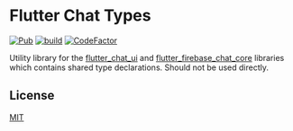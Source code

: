 # Flutter Chat Types

[![Pub](https://img.shields.io/pub/v/flutter_chat_types)](https://pub.dartlang.org/packages/flutter_chat_types)
[![build](https://github.com/flyerhq/flutter_chat_types/workflows/build/badge.svg)](https://github.com/flyerhq/flutter_chat_types/actions?query=workflow%3Abuild)
[![CodeFactor](https://www.codefactor.io/repository/github/flyerhq/flutter_chat_types/badge)](https://www.codefactor.io/repository/github/flyerhq/flutter_chat_types)

Utility library for the [flutter_chat_ui](https://pub.dev/packages/flutter_chat_ui) and [flutter_firebase_chat_core](https://pub.dev/packages/flutter_firebase_chat_core) libraries which contains shared type declarations. Should not be used directly.

## License

[MIT](LICENSE)
